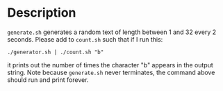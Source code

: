 # Description

`generate.sh` generates a random text of length between 1 and 32 every 2 seconds.  Please add to `count.sh` such that if I run this:
```
./generator.sh | ./count.sh "b"
```
it prints out the number of times the character "b" appears in the output string.  Note because `generate.sh` never terminates, the command above should run and print forever.